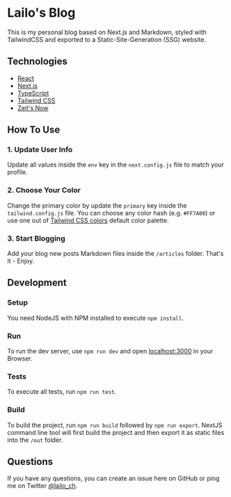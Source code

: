 # Lailo's Blog

This is my personal blog based on Next.js and Markdown, styled with TailwindCSS and exported to a Static-Site-Generation (SSG) website.

## Technologies

- [React](https://reactjs.org/)
- [Next.js](https://nextjs.org)
- [TypeScript](https://www.typescriptlang.org/)
- [Tailwind CSS](https://tailwindcss.com)
- [Zeit's Now](https://zeit.co)

## How To Use

### 1. Update User Info

Update all values inside the `env` key in the `next.config.js` file to match your profile.

### 2. Choose Your Color

Change the primary color by update the `primary` key inside the `tailwind.config.js` file. You can choose any color hash (e.g. `#FF7A00`) or use one out of [Tailwind CSS colors](https://tailwindcss.com/docs/customizing-colors/#default-color-palette) default color palette.

### 3. Start Blogging

Add your blog new posts Markdown files inside the `/articles` folder.
That's it - Enjoy.

## Development

### Setup

You need NodeJS with NPM installed to execute `npm install`.

### Run

To run the dev server, use `npm run dev` and open [localhost:3000](https://localhost:3000) in your Browser.

### Tests

To execute all tests, run `npm run test`.

### Build

To build the project, run `npm run build` followed by `npm run export`. NextJS command line tool will first build the project and then export it as static files into the `/out` folder.

## Questions

If you have any questions, you can create an issue here on GitHub or ping me on Twitter [@lailo_ch](https://twitter.com/lailo-ch).
